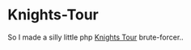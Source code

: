 Knights-Tour
============

So I made a silly little php [Knights Tour](http://en.wikipedia.org/wiki/Knight's_tour) brute-forcer..
